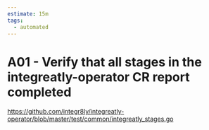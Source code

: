 ```yaml
---
estimate: 15m
tags:
  - automated
---
```


# A01 - Verify that all stages in the integreatly-operator CR report completed

https://github.com/integr8ly/integreatly-operator/blob/master/test/common/integreatly_stages.go
